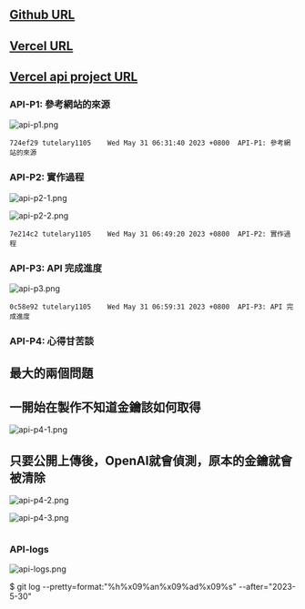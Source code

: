 ## [Github URL](https://github.com/tutelary1105/1112-1N-js-demo-211411011)

## [Vercel URL](https://1112-1-n-js-demo-211411011.vercel.app/)

## [Vercel api project URL](https://tutelary1105.github.io/ChatGPT-API/)

### API-P1: 參考網站的來源

![api-p1.png](https://izfkkkxjvqncdvyzzpkv.supabase.co/storage/v1/object/public/demo-11/md_1N_img/api-p1.png)

```
724ef29 tutelary1105    Wed May 31 06:31:40 2023 +0800  API-P1: 參考網站的來源
```

### API-P2: 實作過程

![api-p2-1.png](https://izfkkkxjvqncdvyzzpkv.supabase.co/storage/v1/object/public/demo-11/md_1N_img/api-p2-1.png)

![api-p2-2.png](https://izfkkkxjvqncdvyzzpkv.supabase.co/storage/v1/object/public/demo-11/md_1N_img/api-p2-2.png)

```
7e214c2 tutelary1105    Wed May 31 06:49:20 2023 +0800  API-P2: 實作過程
```

### API-P3: API 完成進度

![api-p3.png](https://izfkkkxjvqncdvyzzpkv.supabase.co/storage/v1/object/public/demo-11/md_1N_img/api-p3.png)

```
0c58e92 tutelary1105    Wed May 31 06:59:31 2023 +0800  API-P3: API 完成進度
```

### API-P4: 心得甘苦談

## 最大的兩個問題 ##

## 一開始在製作不知道金鑰該如何取得 ##

![api-p4-1.png](https://izfkkkxjvqncdvyzzpkv.supabase.co/storage/v1/object/public/demo-11/md_1N_img/api-p4-1.png)

## 只要公開上傳後，OpenAI就會偵測，原本的金鑰就會被清除 ##

![api-p4-2.png](https://izfkkkxjvqncdvyzzpkv.supabase.co/storage/v1/object/public/demo-11/md_1N_img/api-p4-2.png)

![api-p4-3.png](https://izfkkkxjvqncdvyzzpkv.supabase.co/storage/v1/object/public/demo-11/md_1N_img/api-p4-3.png)

```

```

### API-logs

![api-logs.png](https://izfkkkxjvqncdvyzzpkv.supabase.co/storage/v1/object/public/demo-11/md_1N_img/api-logs.png)

$ git log --pretty=format:"%h%x09%an%x09%ad%x09%s" --after="2023-5-30"
